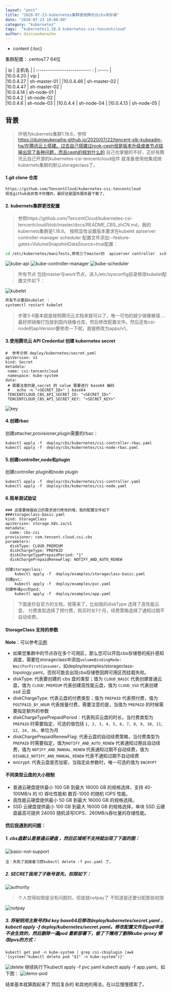 ```yaml
---
layout: "post"
title: "2020-07-23-kubernetes集群使用腾讯云cbs块存储"
date: "2020-07-23 10:00:00"
category: "kubernetes"
tags:  "kubernetes1.18.6 kubernetes-csi-tencentcloud"
author: duiniwukenaihe
---
```

* content
{:toc}

 

集群配置：
centos7.7 64位

|  ip                                   |      主机名        | 
|  :-------------------------- :        |     :----:        |   
|10.0.4.20                              |      vip |  
|10.0.4.27                              |  sh-master-01     |
|10.0.4.46                              |  sh-master-02     |  
|10.0.4.47                              |  sh-master-02     |  
|10.0.4.14                              |  sh-node-01       |  
|10.0.4.2                               |  sh-node-02       |  
|10.0.4.6                               |  sh-node-03       |
|10.0.4.4                               |  sh-node-04       |
|10.0.4.13                              |  sh-node-05       |


## 背景
>环境为kubernets集群1.18.6，参照 https://duiniwukenaihe.github.io/2020/07/22/tencent-slb-kubeadm-ha/在腾讯云上搭建。过去自己搭建过rook-ceph但是版本升级或者节点挂掉出现了各种问题，而且ceph的规划什么的 自己也掌握的不好，正好有腾讯云自己开源的kubernetes-csi-tencentcloud组件 就准备使用他集成做kubernets集群的默认storageclass了。


#### 1.git clone 仓库
 ```bash
https://github.com/TencentCloud/kubernetes-csi-tencentcloud
现在github会非常卡你懂的，最好还是国外服务器下载了。
 ```
#### 2. kubernets集群更改配置
> 参照https://github.com/TencentCloud/kubernetes-csi-tencentcloud/blob/master/docs/README_CBS_zhCN.md，我的kubernets集群是1.18.6。
按照显性设置版本要求在kubelet apiserver  controller-manager scheduler 配置文件添加--feature-gates=VolumeSnapshotDataSource=true配置：
>


 ```bash
 cd /etc/kubernetes/manifests,修改三个master的  apiserver controller  scheduler配置文件如下：
  ```


![kube-api](/assets/images/2020/07/kubernetes-csi-tencentcloud/kube-api.png)
![kube-controller-manager](/assets/images/2020/07/kubernetes-csi-tencentcloud/kube-controller-manager.png)
![kube-scheduler](/assets/images/2020/07/kubernetes-csi-tencentcloud/kube-scheduler.png)

> 所有节点 包括master与work节点，进入/etc/sysconfig目录修改kubelet配置文件如下：

![kubelet](/assets/images/2020/07/kubernetes-csi-tencentcloud/kubelet.png)

 ```bash
所有节点重启kubelet ：
systemctl restart kubelet
 ```

> 步骤3-6基本就是按照腾讯云文档来就可以了，唯一可怕的就少镜像被墙....最好把镜像打包放到国内镜像仓库，然后修改配置文件。然后还有csi-node的apiVersion要修改一下呢，直接修改为apps/v1。



#### 3.使用腾讯云 API Credential 创建 kubernetes secret
 ```
#  参考示例 deploy/kubernetes/secret.yaml
apiVersion: v1
kind: Secret
metadata:
  name: csi-tencentcloud
  namespace: kube-system
data:
  # 需要注意的是,secret 的 value 需要进行 base64 编码
  #   echo -n "<SECRET_ID>" | base64
  TENCENTCLOUD_CBS_API_SECRET_ID: "<SECRET_ID>"
  TENCENTCLOUD_CBS_API_SECRET_KEY: "<SECRET_KEY>"
```
![key](/assets/images/2020/07/kubernetes-csi-tencentcloud/key.png)
#### 4.创建rbac

创建attacher,provisioner,plugin需要的rbac：

```
kubectl apply -f  deploy/cbs/kubernetes/csi-controller-rbac.yaml
kubectl apply -f  deploy/cbs/kubernetes/csi-node-rbac.yaml
```

#### 5.创建controller,node和plugin
创建controller plugin和node plugin

```
kubectl apply -f  deploy/cbs/kubernetes/csi-controller.yaml
kubectl apply -f  deploy/cbs/kubernetes/csi-node.yaml
```

#### 6.简单测试验证

```
### 这里要根据自己的需求进行修改的哦，我的配置文件如下
###storageclass-basic.yaml
kind: StorageClass
apiVersion: storage.k8s.io/v1
metadata:
  name: cbs-csi
provisioner: com.tencent.cloud.csi.cbs
parameters:
  diskType: CLOUD_PREMIUM
  diskChargeType: PREPAID
  diskChargeTypePrepaidPeriod: "1"
  diskChargePrepaidRenewFlag: NOTIFY_AND_AUTO_RENEW
```
```
创建storageclass:
    kubectl apply -f  deploy/examples/storageclass-basic.yaml
创建pvc:
    kubectl apply -f  deploy/examples/pvc.yaml
创建申请pvc的pod:
    kubectl apply -f  deploy/examples/app.yaml
```
> 下面是抄自官方的文档，按需来了，比如我的diskType 选择了高性能云盘， 付费类型选择了预付费，购买时长1个月，续费策略选择了通知过期不自动续费。


#### StorageClass 支持的参数

**Note**：可以参考[示例](https://github.com/TencentCloud/kubernetes-csi-tencentcloud/blob/master/deploy/cbs/examples/storageclass-examples.yaml)

* 如果您集群中的节点存在多个可用区，那么您可以开启cbs存储卷的拓扑感知调度，需要在storageclass中添加`volumeBindingMode: WaitForFirstConsumer`，如deploy/examples/storageclass-topology.yaml，否则可能会出现cbs存储卷因跨可用区而挂载失败。
* diskType: 代表要创建的 cbs 盘的类型；值为 `CLOUD_BASIC` 代表创建普通云盘，值为 `CLOUD_PREMIUM` 代表创建高性能云盘，值为 `CLOUD_SSD` 代表创建 ssd 云盘
* diskChargeType: 代表云盘的付费类型；值为 `PREPAID` 代表预付费，值为 `POSTPAID_BY_HOUR` 代表按量付费，需要注意的是，当值为 `PREPAID` 的时候需要指定额外的参数
* diskChargeTypePrepaidPeriod：代表购买云盘的时长，当付费类型为 `PREPAID` 时需要指定，可选的值包括 `1, 2, 3, 4, 5, 6, 7, 8, 9, 10, 11, 12, 24, 36`，单位为月
* diskChargePrepaidRenewFlag: 代表云盘的自动续费策略，当付费类型为 `PREPAID` 时需要指定，值为`NOTIFY_AND_AUTO_RENEW` 代表通知过期且自动续费，值为 `NOTIFY_AND_MANUAL_RENEW` 代表通知过期不自动续费，值为 `DISABLE_NOTIFY_AND_MANUAL_RENEW` 代表不通知过期不自动续费
* encrypt: 代表云盘是否加密，当指定此参数时，唯一可选的值为 `ENCRYPT`

#### 不同类型云盘的大小限制

* 普通云硬盘提供最小 100 GB 到最大 16000 GB 的规格选择，支持 40-100MB/s 的 IO 吞吐性能和 数百-1000 的随机 IOPS 性能。
* 高性能云硬盘提供最小 50 GB 到最大 16000 GB 的规格选择。
* SSD 云硬盘提供最小 100 GB 到最大 16000 GB 的规格选择，单块 SSD 云硬盘最高可提供 24000 随机读写IOPS、260MB/s吞吐量的存储性能。


#### 然后我遇到的问题：


##### 1. cbs盘默认是普通云硬盘 ，然后区域呢不支持就出现了下面的图：

![basic-not-support](/assets/images/2020/07/kubernetes-csi-tencentcloud/basic-not-support.png)
```
注：失败了就接着习惯kubectl delete -f pvc.yaml 了。
```

##### 2.  SECRET我用了子账号首先，权限如下：
![authority](/assets/images/2020/07/kubernetes-csi-tencentcloud/authority.png)

> 个人觉得权限是没有问题的，但是就notpay了 不知道是还要分配那些权限

![notpay](/assets/images/2020/07/kubernetes-csi-tencentcloud/notpay.png)


#####  3.  将秘钥用主账号的id  key base64后修改deploy/kubernetes/secret.yaml ，kubectl apply -f deploy/kubernetes/secret.yaml。修改配置文件后pod中是不会生效的，然后删除一遍pod 重新部署下，偷了下懒用了删除kube-proxy 修改ipvs的方式：
```
kubectl get pod -n kube-system | grep csi-cbsplugin |awk '{system("kubectl delete pod "$1" -n kube-system")}'
```
![delete](/assets/images/2020/07/kubernetes-csi-tencentcloud/delete.png)
继续执行下kubectl apply -f pvc.yaml  kubectl apply -f app.yaml。如下图：
![demo-pod](/assets/images/2020/07/kubernetes-csi-tencentcloud/demo-pod.png)



结束基本就算跑起来了 然后复杂的 和其他的用法，在以后慢慢摸索了。


